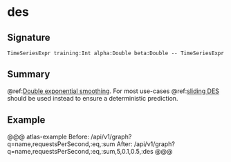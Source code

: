 
# des

## Signature

`TimeSeriesExpr training:Int alpha:Double beta:Double -- TimeSeriesExpr`

## Summary

@ref:[Double exponential smoothing](../asl/des.md). For most use-cases
@ref:[sliding DES](sdes.md) should be used instead to ensure a deterministic prediction.

## Example

@@@ atlas-example
Before: /api/v1/graph?q=name,requestsPerSecond,:eq,:sum
 After: /api/v1/graph?q=name,requestsPerSecond,:eq,:sum,5,0.1,0.5,:des
@@@
